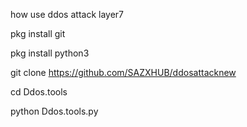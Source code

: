 how use ddos attack layer7

pkg install git

pkg install python3

git clone https://github.com/SAZXHUB/ddosattacknew

cd Ddos.tools

python Ddos.tools.py
